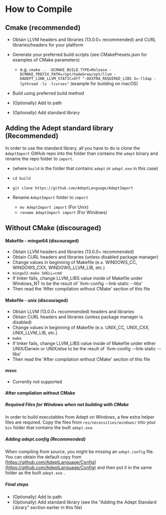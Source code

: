 
# How to Compile

## Cmake (recommended)
- Obtain LLVM headers and libraries (13.0.0+ recommended) and CURL libraries/headers for your platform
- Generate your preferred build scripts (see CMakePresets.json for examples of CMake parameters)
  - e.g. `cmake .. -DCMAKE_BUILD_TYPE=Release -DCMAKE_PREFIX_PATH=/opt/homebrew/opt/llvm -DADEPT_LINK_LLVM_STATIC=Off "-DEXTRA_REQUIRED_LIBS
    S=-lldap -lpthread -lz -lcurses"` (example for building on macOS)

- Build using preferred build method
- (Optionally) Add to path
- (Optionally) Add standard library

## Adding the Adept standard library (Recommended)
In order to use the standard library, all you have to do is clone the `AdeptImport` GitHub repo into the folder than contains the `adept` binary and rename the repo folder to `import`.

- (where `build` is the folder that contains `adept` or `adept.exe` in this case)

- `cd build`
- `git clone https://github.com/AdeptLanguage/AdeptImport`
- Rename `AdeptImport` folder to `import`
  - `mv AdeptImport import` (For Unix)
  - `rename AdeptImport import` (For Windows)


## Without CMake (discouraged)

#### Makefile - mingw64 (discouraged)

- Obtain LLVM headers and libraries (13.0.0+ recommended)
- Obtain CURL headers and libraries (unless disabled package manager)
- Change values in beginning of Makefile (e.x. WINDOWS_CC, WINDOWS_CXX, WINDOWS_LLVM_LIB, etc.)
- `mingw32-make SHELL=cmd`
- If linker fails, change LLVM_LIBS value inside of Makefile under Windows_NT to be the result of `llvm-config --link-static --libs'
- Then read the 'After compilation without CMake' section of this file

#### Makefile - unix (discouraged)

- Obtain LLVM (13.0.0+ recommended) headers and libraries
- Obtain CURL headers and libraries (unless package manager is disabled)
- Change values in beginning of Makefile (e.x. UNIX_CC, UNIX_CXX, UNIX_LLVM_LIB, etc.)
- `make`
- If linker fails, change LLVM_LIBS value inside of Makefile under either UNIX/Darwin or UNIX/else to be the result of `llvm-config --link-static --libs'
- Then read the 'After compilation without CMake' section of this file

#### msvc

- Currently not supported

#### After compilation without CMake

##### Required Files for Windows when not building with CMake

In order to build executables from Adept on Windows, a few extra helper files are required. Copy the files from `res/necessities/windows/` into your `bin` folder that contains the built `adept.exe`.

##### Adding adept.config (Recommended)

When compiling from source, you might be missing an `adept.config` file. You can obtain the default copy from [https://github.com/AdeptLanguage/Config](https://github.com/AdeptLanguage/Config) and then put it in the same folder as the built `adept.exe` .

##### Final steps

- (Optionally) Add to path
- (Optionally) Add standard library (see the "Adding the Adept Standard Library" section earlier in this file)

